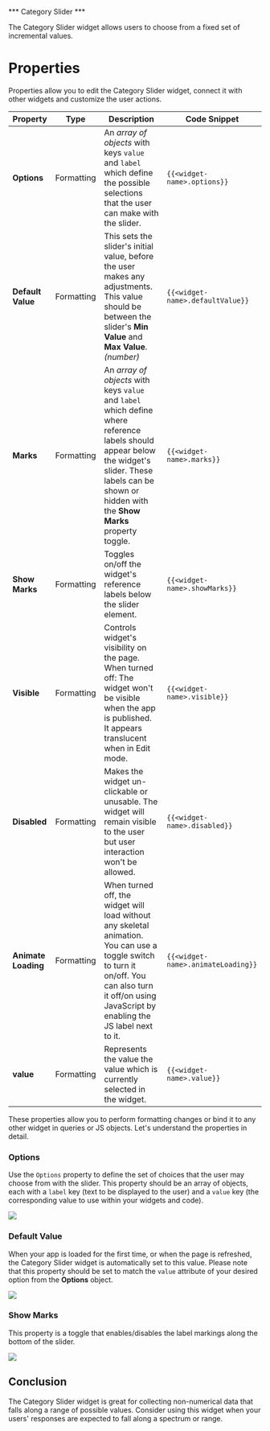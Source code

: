 *** Category Slider ***

The Category Slider widget allows users to choose from a fixed set of incremental values.

# Properties

Properties allow you to edit the Category Slider widget, connect it with other widgets and customize the user actions.

| **Property** | **Type** | **Description** | **Code Snippet** |
|--------------|----------|-----------------|------------------|
| **Options** | Formatting | An _array of objects_ with keys `value` and `label` which define the possible selections that the user can make with the slider. | `{{<widget-name>.options}}` |
| **Default Value** | Formatting | This sets the slider's initial value, before the user makes any adjustments. This value should be between the slider's **Min Value** and **Max Value**. _(number)_ | `{{<widget-name>.defaultValue}}` |
| **Marks** | Formatting | An _array of objects_ with keys `value` and `label` which define where reference labels should appear below the widget's slider. These labels can be shown or hidden with the **Show Marks** property toggle. | `{{<widget-name>.marks}}` |
| **Show Marks** | Formatting | Toggles on/off the widget's reference labels below the slider element.  | `{{<widget-name>.showMarks}}` |
| **Visible** | Formatting | Controls widget's visibility on the page. When turned off: The widget won't be visible when the app is published. It appears translucent when in Edit mode. | `{{<widget-name>.visible}}` |
| **Disabled** | Formatting | Makes the widget un-clickable or unusable. The widget will remain visible to the user but user interaction won't be allowed. | `{{<widget-name>.disabled}}` |
| **Animate Loading** | Formatting | When turned off, the widget will load without any skeletal animation. You can use a toggle switch to turn it on/off. You can also turn it off/on using JavaScript by enabling the JS label next to it. | `{{<widget-name>.animateLoading}}` |
| **value** | Formatting | Represents the value the value which is currently selected in the widget. | `{{<widget-name>.value}}` |

These properties allow you to perform formatting changes or bind it to any other widget in queries or JS objects. Let's understand the properties in detail.

### Options
Use the `Options` property to define the set of choices that the user may choose from with the slider. This property should be an array of objects, each with a `label` key (text to be displayed to the user) and a `value` key (the corresponding value to use within your widgets and code).

![](https://youtu.be/VpdlnhOL3Eo)

### Default Value
When your app is loaded for the first time, or when the page is refreshed, the Category Slider widget is automatically set to this value. Please note that this property should be set to match the `value` attribute of your desired option from the **Options** object.

![](https://youtu.be/GOQ0SguBbp0)

### Show Marks
This property is a toggle that enables/disables the label markings along the bottom of the slider.

![](https://youtu.be/-4DS16RBkeI)

## Conclusion
The Category Slider widget is great for collecting non-numerical data that falls along a range of possible values. Consider using this widget when your users' responses are expected to fall along a spectrum or range.